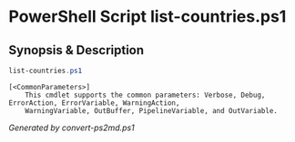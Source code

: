 # PowerShell Script list-countries.ps1

## Synopsis & Description
```powershell
list-countries.ps1 

```

```
[<CommonParameters>]
    This cmdlet supports the common parameters: Verbose, Debug, ErrorAction, ErrorVariable, WarningAction, 
    WarningVariable, OutBuffer, PipelineVariable, and OutVariable.
```

*Generated by convert-ps2md.ps1*
